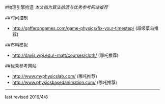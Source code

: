 #物理引擎拾遗
*本文档为算法拾遗与优秀参考网站推荐* 

##时间控制
 * http://gafferongames.com/game-physics/fix-your-timestep/ (超级菜鸟推荐)
 
##布料模拟
 * http://davis.wpi.edu/~matt/courses/cloth/ (哪吒推荐)
 
 
 
 
##优秀参考网站
 * http://www.myphysicslab.com/ (哪吒推荐)
 * http://www.physicsbasedanimation.com/ (哪吒推荐)
 
 
 
 - - -
 last revised 2016/4/8
